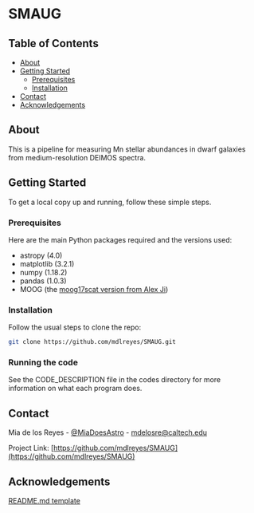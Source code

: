 # SMAUG

<!-- TABLE OF CONTENTS -->
## Table of Contents

* [About](#about)
* [Getting Started](#getting-started)
  * [Prerequisites](#prerequisites)
  * [Installation](#installation)
* [Contact](#contact)
* [Acknowledgements](#acknowledgements)



<!-- ABOUT THE PROJECT -->
## About

This is a pipeline for measuring Mn stellar abundances in dwarf galaxies from medium-resolution DEIMOS spectra.


<!-- GETTING STARTED -->
## Getting Started

To get a local copy up and running, follow these simple steps.

### Prerequisites

Here are the main Python packages required and the versions used:
* astropy (4.0)
* matplotlib (3.2.1)
* numpy (1.18.2)
* pandas (1.0.3)
* MOOG (the [moog17scat version from Alex Ji](https://github.com/alexji/moog17scat))

### Installation

Follow the usual steps to clone the repo:
```sh
git clone https://github.com/mdlreyes/SMAUG.git
```

### Running the code

See the CODE_DESCRIPTION file in the codes directory for more information on what each program does.


<!-- USAGE EXAMPLES 
## Usage

Use this space to show useful examples of how a project can be used. Additional screenshots, code examples and demos work well in this space. You may also link to more resources.

_For more examples, please refer to the [Documentation](https://example.com)_
-->

<!-- CONTRIBUTING 
## Contributing

Contributions are what make the open source community such an amazing place to be learn, inspire, and create. Any contributions you make are **greatly appreciated**.

1. Fork the Project
2. Create your Feature Branch (`git checkout -b feature/AmazingFeature`)
3. Commit your Changes (`git commit -m 'Add some AmazingFeature'`)
4. Push to the Branch (`git push origin feature/AmazingFeature`)
5. Open a Pull Request
-->


<!-- CONTACT -->
## Contact

Mia de los Reyes - [@MiaDoesAstro](https://twitter.com/MiaDoesAstro) - mdelosre@caltech.edu

Project Link: [https://github.com/mdlreyes/SMAUG](https://github.com/mdlreyes/SMAUG)



<!-- ACKNOWLEDGEMENTS -->
## Acknowledgements

[README.md template](https://github.com/othneildrew/Best-README-Template)
